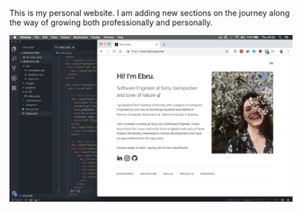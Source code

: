 This is my personal website. I am adding new sections on the journey along the way of growing both professionally and personally.

![Scheme](homepage.png)